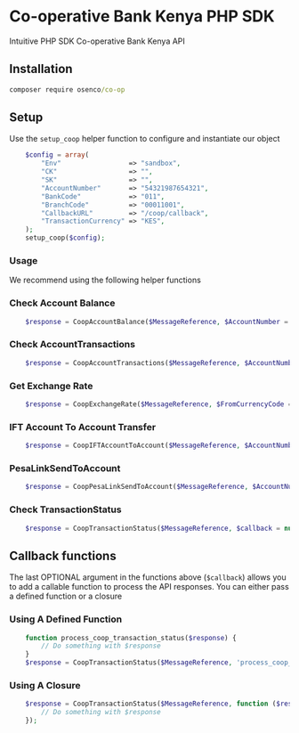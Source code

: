 # Co-operative Bank Kenya PHP SDK
Intuitive PHP SDK Co-operative Bank Kenya API

## Installation
```cmd
composer require osenco/co-op
```

## Setup
Use the `setup_coop` helper function to configure and instantiate our object

```php
    $config = array(
        "Env"                 => "sandbox",
        "CK"                  => "",
        "SK"                  => "",
        "AccountNumber"       => "54321987654321",
        "BankCode"            => "011",
        "BranchCode"          => "00011001",
        "CallbackURL"         => "/coop/callback",
        "TransactionCurrency" => "KES",
    );
    setup_coop($config);
```
### Usage
We recommend using the following helper functions
### Check Account Balance
```php
    $response = CoopAccountBalance($MessageReference, $AccountNumber = null, $callback = null);

```

### Check AccountTransactions
```php
    $response = CoopAccountTransactions($MessageReference, $AccountNumber, $NoOfTransactions = '1', $callback = null);
```

### Get Exchange Rate
```php
    $response = CoopExchangeRate($MessageReference, $FromCurrencyCode = 'KES', $ToCurrencyCode = 'USD', $callback = null);
```

### IFT Account To Account Transfer
```php
    $response = CoopIFTAccountToAccount($MessageReference, $AccountNumber, $Amount, $TransactionCurrency = 'KES', $Narration = 'Payment', $Destinations = array(), $callback = null);
```

### PesaLinkSendToAccount
```php
    $response = CoopPesaLinkSendToAccount($MessageReference, $AccountNumber, $Amount, $TransactionCurrency = 'KES', $Narration = 'Payment', $Destinations = array(), $callback = null);
```

### Check TransactionStatus
```php
    $response = CoopTransactionStatus($MessageReference, $callback = null);
```

## Callback functions
The last OPTIONAL argument in the functions above (`$callback`) allows you to add a callable function to process the API responses. You can either pass a defined function or a closure

### Using A Defined Function
```php
    function process_coop_transaction_status($response) {
        // Do something with $response
    }
    $response = CoopTransactionStatus($MessageReference, 'process_coop_transaction_status');
```

### Using A Closure
```php
    $response = CoopTransactionStatus($MessageReference, function ($response) {
        // Do something with $response
    });
```

